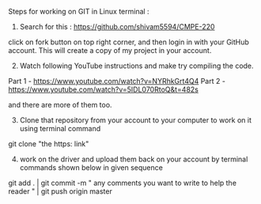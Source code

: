Steps for working on GIT in Linux terminal :

1) Search for this : https://github.com/shivam5594/CMPE-220

click on fork button on top right corner, and then login in with your GitHub account. 
This will create a copy of my project in your account.

2) Watch following YouTube instructions and make try compiling the code.

Part 1 - https://www.youtube.com/watch?v=NYRhkGrt4Q4
Part 2 - https://www.youtube.com/watch?v=5IDL070RtoQ&t=482s

and there are more of them too.

3) Clone that repository from your account to your computer to work on it using terminal command 

git clone "the https: link"

4) work on the driver and upload them back on your account by terminal commands shown below in given sequence

git add .	|
git commit -m " any comments you want to write to help the reader "	|
git push origin master 

